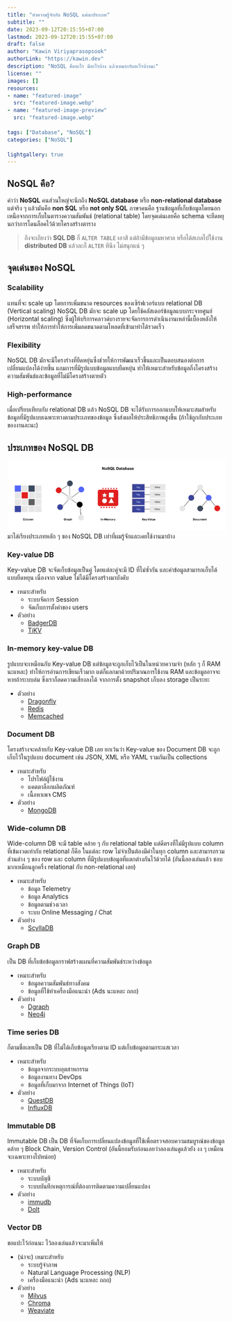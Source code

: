 ```yaml
---
title: "ทำความรู้จักกับ NoSQL แต่ละประเภท"
subtitle: ""
date: 2023-09-12T20:15:55+07:00
lastmod: 2023-09-12T20:15:55+07:00
draft: false
author: "Kawin Viriyaprasopsook"
authorLink: "https://kawin.dev"
description: "NoSQL คืออะไร มีอะไรบ้าง แล้วเหมาะกับอะไรบ้างนะ"
license: ""
images: []
resources:
- name: "featured-image"
  src: "featured-image.webp"
- name: "featured-image-preview"
  src: "featured-image.webp"

tags: ["Database", "NoSQL"]
categories: ["NoSQL"]

lightgallery: true
---
```


<!--more-->

## NoSQL คือ?
คำว่า **NoSQL** คนส่วนใหญ่จะนึกถึง **NoSQL database** หรือ **non-relational database** แต่จริง ๆ แล้วมันคือ **non SQL** หรือ **not only SQL** ภาษาคนคือ ฐานข้อมูลที่เก็บข้อมูลโดยนอกเหนือจากการเก็บในตารางความสัมพันธ์ (relational table) โดยจุดเด่นเลยคือ schema จะยืดหยุนกว่าการโดนล็อคไว้ด้วยโครงสร้างตาราง
> ถึงจะเถียงว่า **SQL DB** ก็ `ALTER TABLE` เอาสิ แต่ถ้ามีข้อมูลมหาศาล หรือได้สเกลไปใช้งาน **distributed DB** แล้วละก็ `ALTER` ทีนึง ไม่สนุกแน่ ๆ

## จุดเด่นของ NoSQL
### Scalability
แทนที่จะ scale up โดยการเพิ่มขนาด resources ของเซิร์ฟเวอร์แบบ relational DB (Vertical scaling) NoSQL DB มักจะ scale up โดยใช้คลัสเตอร์ข้อมูลแบบกระจายศูนย์ (Horizontal scaling) ซึ่งผู้ให้บริการคลาวด์บางรายจะจัดการการดำเนินงานเหล่านี้เบื้องหลังให้เสร็จสรรพ ทำให้การทำให้การเพิ่มลดขนาดตามโหลดที่เข้ามาทำได้รวดเร็ว
### Flexibility
NoSQL DB มักจะมีโครงร่างที่ยืดหยุ่นซึ่งช่วยให้การพัฒนาเร็วขึ้นและเป็นตอบสนองต่อการเปลี่ยนแปลงได้ง่ายขึ้น แถมการที่มีรูปแบบข้อมูลแบบยืดหยุ่น ทำให้เหมาะสำหรับข้อมูลกึ่งโครงสร้างความสัมพันธ์และข้อมูลที่ไม่มีโครงสร้างตายตัว
### High-performance
เมื่อเปรียบเทียบกับ relational DB แล้ว NoSQL DB จะได้รับการออกแบบให้เหมาะสมสำหรับข้อมูลที่มีรูปแบบเฉพาะทางตามประเภทของข้อมูล ซึ่งส่งผลให้ประสิทธิภาพสูงขึ้น (ถ้าใช้ถูกกับประเภทของงานละนะ)

## ประเภทของ NoSQL DB
![nosql_db_tpyes](img/nosql_db_tpyes.webp "nosql_db_tpyes")
มาไล่เรียงประเภทหลัก ๆ ของ NoSQL DB เท่าที่ผมรู้จักและเคยใช้งานมาบ้าง

### Key-value DB
Key-value DB จะจัดเก็บข้อมูลเป็นคู่ โดยแต่ละคู่จะมี ID ที่ไม่ซ้ำกัน และค่าข้อมูลสามารถเก็บได้แบบยืดหยุน เนื่องจาก value ไม่ได้มีโครงสร้างมาบังคับ
- เหมาะสำหรับ
  - ระบบจัดการ Session
  - จัดเก็บการตั้งค่าของ users
- ตัวอย่าง
  - [BadgerDB](https://github.com/dgraph-io/badger)
  - [TiKV](https://github.com/tikv/tikv)

### In-memory key-value DB
รูปแบบจะเหมือนกับ Key-value DB แต่ข้อมูลจะถูกเก็บไว้เป็นในหน่วยความจำ (หลัก ๆ ก็ RAM นะแหละ) ทำให้การอ่านการเขียนเร็วมาก แต่ก็แลกมาด้วยปริมาณการใช้งาน RAM และข้อมูลอาจจะหายถ้าระบบล่ม ซึ่งเราก็ลดความเสี่ยงลงได้ จากการตั้ง snapshot เก็บลง storage เป็นระยะ
- ตัวอย่าง
  - [Dragonfly](https://github.com/dragonflydb/dragonfly)
  - [Redis](https://github.com/redis/redis)
  - [Memcached](https://github.com/memcached/memcached)

### Document DB
โครงสร้างจะคล้ายกับ Key-value DB เลย ยกเว้นว่า Key-value ของ Document DB จะถูกเก็บไว้ในรูปแบบ document เช่น JSON, XML หรือ YAML รวมกันเป็น collections
- เหมาะสำหรับ
  - โปรไฟล์ผู้ใช้งาน
  - แคตตาล็อกผลิตภัณฑ์
  - เนื้อหาเพจ CMS
- ตัวอย่าง
  - [MongoDB](https://github.com/mongodb/mongo)

### Wide-column DB
Wide-column DB จะมี table คล้าย ๆ กับ relational table แต่ดีตรงที่ไม่มีรูปแบบ column ที่เข้มงวดเท่ากับ relational ก็คือ ในแต่ละ row ไม่จำเป็นต้องมีค่าในทุก column และสามารถรวมส่วนต่าง ๆ ของ row และ column ที่มีรูปแบบข้อมูลที่แตกต่างกันไว้ด้วยได้ (อันนี้ลองเล่นแล้ว ชอบมากเหมือนลูกครึ่ง relational กับ non-relational เลย)
- เหมาะสำหรับ
  - ข้อมูล Telemetry
  - ข้อมูล Analytics
  - ข้อมูลตามช่วงเวลา
  - ระบบ Online Messaging / Chat
- ตัวอย่าง
  - [ScyllaDB](https://github.com/scylladb/scylladb)

### Graph DB
เป็น DB ที่เก็บข้อข้อมูลกราฟสร้างแผนที่ความสัมพันธ์ระหว่างข้อมูล
- เหมาะสำหรับ
  - ข้อมูลความสัมพันธ์ทางสังคม
  - ข้อมูลที่ใช้ทำเครื่องมือแนะนำ (Ads นะแหละ ถถถ)
- ตัวอย่าง
  - [Dgraph](https://github.com/dgraph-io/dgraph)
  - [Neo4j](https://github.com/neo4j/neo4j)

### Time series DB
ก็ตามชื่อเลยเป็น DB ที่ไม่ได้เก็บข้อมูลเรียงตาม ID แต่เก็บข้อมูลตามกระแสเวลา
- เหมาะสำหรับ
  - ข้อมูลจากระบบอุตสาหกรรม
  - ข้อมูลงานทาง DevOps
  - ข้อมูลที่เก็บมาจาก Internet of Things (IoT)
- ตัวอย่าง
  - [QuestDB](https://github.com/questdb/questdb)
  - [InfluxDB](https://github.com/influxdata/influxdb)

### Immutable DB
Immutable DB เป็น DB ที่จัดเก็บการเปลี่ยนแปลงข้อมูลที่ใช้เพื่อตรวจสอบความสมบูรณ์ของข้อมูล คล้าย ๆ Block Chain, Version Control (อันนี้ยอมรับก่อนเลยว่าลองเล่นดูแล้วยัง งง ๆ เหมือนจะเฉพาะทางไปหน่อย)
- เหมาะสำหรับ
  - ระบบบัญชี
  - ระบบบันทึกเหตุการณ์ที่ต้องการติดตามความเปลี่ยนแปลง
- ตัวอย่าง
  - [immudb](https://github.com/codenotary/immudb)
  - [Dolt](https://github.com/dolthub/dolt)

### Vector DB
ขอแปะไว้ก่อนนะ ไว้ลองเล่นแล้วจะมาเพิ่มให้
- (น่าจะ) เหมาะสำหรับ
  - ระบบรู้จำภาพ
  - Natural Language Processing (NLP)
  - เครื่องมือแนะนำ (Ads นะแหละ ถถถ)
- ตัวอย่าง
  - [Milvus](https://github.com/milvus-io/milvus)
  - [Chroma](https://github.com/chroma-core/chroma)
  - [Weaviate](https://github.com/weaviate/weaviate) 